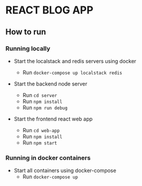 # REACT BLOG APP

## How to run

### Running locally

- Start the localstack and redis servers using docker
  - Run `docker-compose up localstack redis`
- Start the backend node server

  - Run `cd server`
  - Run `npm install`
  - Run `npm run debug`

- Start the frontend react web app
  - Run `cd web-app`
  - Run `npm install`
  - Run `npm start`

### Running in docker containers

- Start all containers using docker-compose
  - Run `docker-compose up `
